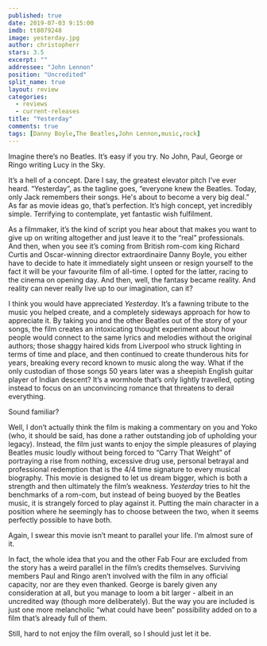 ```yaml
---
published: true
date: 2019-07-03 9:15:00
imdb: tt8079248
image: yesterday.jpg
author: christopherr
stars: 3.5
excerpt: ""
addressee: "John Lennon"
position: "Uncredited"
split_name: true
layout: review
categories: 
  - reviews
  - current-releases
title: "Yesterday"
comments: true
tags: [Danny Boyle,The Beatles,John Lennon,music,rock]
---
```

Imagine there’s no Beatles. It’s easy if you try. No John, Paul, George or Ringo writing Lucy in the Sky.

It’s a hell of a concept. Dare I say, the greatest elevator pitch I’ve ever heard. “Yesterday”, as the tagline goes, “everyone knew the Beatles. Today, only Jack remembers their songs. He's about to become a very big deal.” As far as movie ideas go, that’s perfection. It’s high concept, yet incredibly simple. Terrifying to contemplate, yet fantastic wish fulfilment.

As a filmmaker, it’s the kind of script you hear about that makes you want to give up on writing altogether and just leave it to the “real” professionals. And then, when you see it’s coming from British rom-com king Richard Curtis and Oscar-winning director extraordinaire Danny Boyle, you either have to decide to hate it immediately sight unseen or resign yourself to the fact it will be your favourite film of all-time. I opted for the latter, racing to the cinema on opening day. And then, well, the fantasy became reality. And reality can never really live up to our imagination, can it?

I think you would have appreciated _Yesterday_. It’s a fawning tribute to the music you helped create, and a completely sideways approach for how to appreciate it. By taking you and the other Beatles out of the story of your songs, the film creates an intoxicating thought experiment about how people would connect to the same lyrics and melodies without the original authors; those shaggy haired kids from Liverpool who struck lighting in terms of time and place, and then continued to create thunderous hits for years, breaking every record known to music along the way. What if the only custodian of those songs 50 years later was a sheepish English guitar player of Indian descent? It’s a wormhole that’s only lightly travelled, opting instead to focus on an unconvincing romance that threatens to derail everything.

Sound familiar?

Well, I don’t actually think the film is making a commentary on you and Yoko (who, it should be said, has done a rather outstanding job of upholding your legacy). Instead, the film just wants to enjoy the simple pleasures of playing Beatles music loudly without being forced to “Carry That Weight” of portraying a rise from nothing, excessive drug use, personal betrayal and professional redemption that is the 4/4 time signature to every musical biography. This movie is designed to let us dream bigger, which is both a strength and then ultimately the film’s weakness. _Yesterday_ tries to hit the benchmarks of a rom-com, but instead of being buoyed by the Beatles music, it is strangely forced to play against it. Putting the main character in a position where he seemingly has to choose between the two, when it seems perfectly possible to have both.

Again, I swear this movie isn’t meant to parallel your life. I’m almost sure of it.

In fact, the whole idea that you and the other Fab Four are excluded from the story has a weird parallel in the film’s credits themselves. Surviving members Paul and Ringo aren’t involved with the film in any official capacity, nor are they even thanked. George is barely given any consideration at all, but you manage to loom a bit larger - albeit in an uncredited way (though more deliberately). But the way you are included is just one more melancholic “what could have been” possibility added on to a film that’s already full of them. 

Still, hard to not enjoy the film overall, so I should just let it be.

